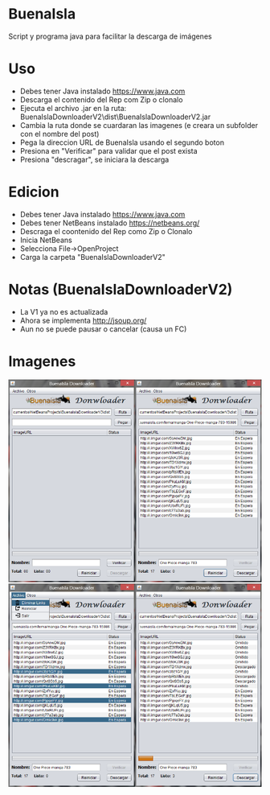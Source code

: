 # BuenaIsla
Script y programa java para facilitar la descarga de imágenes

Uso
===========
- Debes tener Java instalado https://www.java.com
- Descarga el contenido del Rep com Zip o clonalo
- Ejecuta el archivo .jar en la ruta: BuenaIslaDownloaderV2\dist\BuenaIslaDownloaderV2.jar
- Cambia la ruta donde se cuardaran las imagenes (e creara un subfolder con el nombre del post)
- Pega la direccion URL de BuenaIsla usando el segundo boton
- Presiona en "Verificar" para validar que el post exista
- Presiona "descragar", se iniciara la descarga

Edicion
===========
- Debes tener Java instalado https://www.java.com
- Debes tener NetBeans instalado https://netbeans.org/
- Descraga el coontenido del Rep como Zip o Clonalo
- Inicia NetBeans
- Selecciona File->OpenProject
- Carga la carpeta "BuenaIslaDownloaderV2"

Notas (BuenaIslaDownloaderV2)
============
- La V1 ya no es actualizada
- Ahora se implementa http://jsoup.org/
- Aun no se puede pausar o cancelar (causa un FC)

Imagenes
============
![Alt text](/Images/sshot-5.png?raw=true "")
![Alt text](/Images/sshot-7.png?raw=true "")
